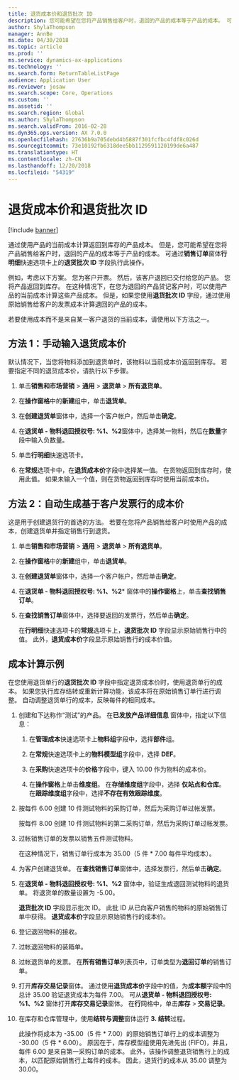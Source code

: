 ```yaml
---
title: 退货成本价和退货批次 ID
description: 您可能希望在您将产品销售给客户时，退回的产品的成本等于产品的成本。 可通过使用**退货批次 ID** 执行此操作。
author: ShylaThompson
manager: AnnBe
ms.date: 04/30/2018
ms.topic: article
ms.prod: ''
ms.service: dynamics-ax-applications
ms.technology: ''
ms.search.form: ReturnTableListPage
audience: Application User
ms.reviewer: josaw
ms.search.scope: Core, Operations
ms.custom: ''
ms.assetid: ''
ms.search.region: Global
ms.author: ShylaThompson
ms.search.validFrom: 2016-02-28
ms.dyn365.ops.version: AX 7.0.0
ms.openlocfilehash: 27636b9a705debd4b5887f301fcfbc4fdf8c026d
ms.sourcegitcommit: 73e10192fb6318dee5bb1129591120199de6a487
ms.translationtype: HT
ms.contentlocale: zh-CN
ms.lasthandoff: 12/20/2018
ms.locfileid: "54319"
---
```

# <a name="return-cost-price-and-return-lot-id"></a>退货成本价和退货批次 ID        

[!include [banner](../includes/banner.md)]



通过使用产品的当前成本计算返回到库存的产品成本。 但是，您可能希望在您将产品销售给客户时，退回的产品的成本等于产品的成本。 可通过**销售订单**窗体**行明细**快速选项卡上的**退货批次 ID** 字段执行此操作。

例如，考虑以下方案。 您为客户开票。 然后，该客户退回已交付给您的产品。 您将产品返回到库存。 在这种情况下，在您为退回的产品贷记客户时，可以使用产品的当前成本计算这些产品成本。 但是，如果您使用**退货批次 ID** 字段，通过使用原始销售给客户的发票成本计算退回的产品的成本。

若要使用成本而不是来自某一客户退货的当前成本，请使用以下方法之一。

## <a name="method-1-manually-enter-the-return-cost-price"></a>方法 1：手动输入退货成本价

默认情况下，当您将物料添加到退货单时，该物料以当前成本价返回到库存。 若要指定不同的退货成本价，请执行以下步骤。

1.  单击**销售和市场营销** \> **通用** \> **退货单** \> **所有退货单**。

2.  在**操作窗格**中的**新建**组中，单击**退货单**。

3.  在**创建退货单**窗体中，选择一个客户帐户，然后单击**确定**。

4.  在**退货单 - 物料退回授权号: %1、%2**窗体中，选择某一物料，然后在**数量**字段中输入负数量。

5.  单击**行明细**快速选项卡。

6.  在**常规**选项卡中，在**退货成本价**字段中选择某一值。 在货物返回到库存时，使用此值。 如果未输入一个值，则在货物返回到库存时使用当前成本价。

## <a name="method-2-automatically-generate-the-cost-price-based-on-the-customer-invoice-line"></a>方法 2：自动生成基于客户发票行的成本价

这是用于创建退货行的首选的方法。 若要在您将产品销售给客户时使用产品的成本，创建退货单并指定销售行到退货。

1.  单击**销售和市场营销** \> **通用** \> **退货单** \> **所有退货单**。

2.  在**操作窗格**中的**新建**组中，单击**退货单**。

3.  在**创建退货单**窗体中，选择一个客户帐户，然后单击**确定**。

4.  在**退货单 - 物料退回授权号: %1、%2*** 窗体中的**操作窗格**上，单击**查找销售订单**。

5.  在**查找销售订单**窗体中，选择要返回的发票行，然后单击**确定**。
    
    在**行明细**快速选项卡的**常规**选项卡上，**退货批次 ID** 字段显示原始销售行中的值。 此外，**退货成本价**字段显示原始销售行的成本价值。

## <a name="cost-calculation-example"></a>成本计算示例

在您使用退货单行的**退货批次 ID** 字段中指定退货成本价时，使用退货单行的成本。 如果您执行库存结转或重新计算功能，该成本将在原始销售订单行进行调整。 自动调整退货单行的成本，反映每件的相同成本。

1.  创建和下达称作“测试”的产品。 在**已发放产品详细信息** 窗体中，指定以下信息：
    
    1.  在**管理成本**快速选项卡上**物料组**字段中，选择**部件**组。
    
    2.  在**常规**快速选项卡上的**物料模型组**字段中，选择 **DEF**。
    
    3.  在**采购**快速选项卡的**价格**字段中，键入 10.00 作为物料的成本价。
    
    4.  在**操作窗格**上单击**维度组**。 在**存储维度组**字段中，选择 **仅站点和仓库**。 在**跟踪维度组**字段中，选择**不存在有效跟踪维度**。

2.  按每件 6.00 创建 10 件测试物料的采购订单，然后为采购订单过帐发票。
    
    按每件 8.00 创建 10 件测试物料的第二采购订单，然后为采购订单过帐发票。

3.  过帐销售订单的发票以销售五件测试物料。
    
    在这种情况下，销售订单行成本为 35.00（5 件 \* 7.00 每件平均成本）。

4.  为客户创建退货单。 在**查找销售订单**窗体中，选择发票行，然后单击**确定**。

5.  在**退货单 - 物料退回授权号: %1、%2** 窗体中，验证生成退回测试物料的退货单。 将退货单的数量设置为 -5.00。
    
    **退货批次 ID** 字段显示批次 ID。 此批 ID 从已向客户销售的物料的原始销售订单中获得。 **退货成本价**字段显示原始销售行的成本价。

6.  登记退回物料的接收。

7.  过帐退回物料的装箱单。

8.  过帐退货单的发票。 在**所有销售订单**列表页中，订单类型为**退回订单**的销售订单。

9.  打开**库存交易记录**窗体。 通过使用**退货成本价**字段中的值，为**成本额**字段中的总计 35.00 验证退货成本为每件 7.00。 可从**退货单 - 物料退回授权号: %1、%2** 窗体打开**库存交易记录**窗体。 在**行**网格中，单击**库存** \> **交易记录**。

10. 在库存和仓库管理中，使用**结转与调整**窗体运行 **3. 结转**过程。
    
    此操作将成本为 -35.00（5 件 \* 7.00）的原始销售订单行上的成本调整为 -30.00（5 件 \* 6.00）。 原因在于，库存模型组使用先进先出 (FIFO)，并且，每件 6.00 是来自第一采购订单的成本。 此外，该操作调整退货销售行上的成本，以匹配原始销售行上每件的成本。 因此，退货行的成本从 35.00 调整为 30.00。




